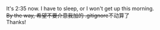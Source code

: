 It's 2:35 now. I have to sleep, or I won't get up this morning.\
~~By the way, 希望不要介意我加的 .gitignore~~不动算了\
Thanks!